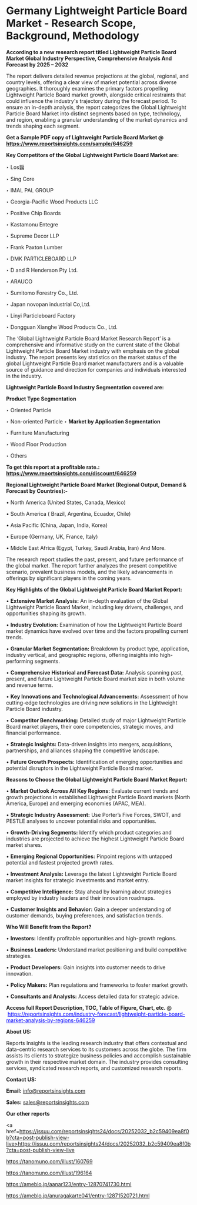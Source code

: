 # Germany Lightweight Particle Board Market - Research Scope, Background, Methodology

<strong>According to a new research report titled Lightweight Particle Board Market Global Industry Perspective, Comprehensive Analysis And Forecast by 2025 – 2032</strong>

The report delivers detailed revenue projections at the global, regional, and country levels, offering a clear view of market potential across diverse geographies. It thoroughly examines the primary factors propelling Lightweight Particle Board market growth, alongside critical restraints that could influence the industry's trajectory during the forecast period. To ensure an in-depth analysis, the report categorizes the Global Lightweight Particle Board Market into distinct segments based on type, technology, and region, enabling a granular understanding of the market dynamics and trends shaping each segment.

<strong>Get a Sample PDF copy of Lightweight Particle Board Market </strong><strong>@<a href=https://www.reportsinsights.com/sample/646259 style=color:#0000ff;> https://www.reportsinsights.com/sample/646259</a></strong></font>

<strong>Key Competitors of the Global Lightweight Particle Board Market are:</strong>

‣ Los醤

‣ Sing Core

‣ IMAL PAL GROUP

‣ Georgia-Pacific Wood Products LLC

‣ Positive Chip Boards

‣ Kastamonu Entegre

‣ Supreme Decor LLP

‣ Frank Paxton Lumber

‣ DMK PARTICLEBOARD LLP

‣ D and R Henderson Pty Ltd.

‣ ARAUCO

‣ Sumitomo Forestry Co., Ltd.

‣ Japan novopan industrial Co,Ltd.

‣ Linyi Particleboard Factory

‣ Dongguan Xianghe Wood Products Co., Ltd.

The ‘Global Lightweight Particle Board Market Research Report’ is a comprehensive and informative study on the current state of the Global Lightweight Particle Board Market industry with emphasis on the global industry. The report presents key statistics on the market status of the global Lightweight Particle Board market manufacturers and is a valuable source of guidance and direction for companies and individuals interested in the industry.

<strong>Lightweight Particle Board Industry Segmentation covered are:</strong>

<strong>Product Type Segmentation</strong>

‣ Oriented Particle

‣ Non-oriented Particle
‣ 
<strong>Market by Application Segmentation</strong>

‣ Furniture Manufacturing

‣ Wood Floor Production

‣ Others

<strong>To get this report at a profitable rate.: <a href=https://www.reportsinsights.com/discount/646259 style=color:#0000ff;>https://www.reportsinsights.com/discount/646259</a></strong></font>

<strong>Regional Lightweight Particle Board Market (Regional Output, Demand &amp; Forecast by Countries):-</strong>

• North America (United States, Canada, Mexico)

• South America ( Brazil, Argentina, Ecuador, Chile)

• Asia Pacific (China, Japan, India, Korea)

• Europe (Germany, UK, France, Italy)

• Middle East Africa (Egypt, Turkey, Saudi Arabia, Iran) And More.

The research report studies the past, present, and future performance of the global market. The report further analyzes the present competitive scenario, prevalent business models, and the likely advancements in offerings by significant players in the coming years.

<strong>Key Highlights of the Global Lightweight Particle Board Market Report:</strong>

• <strong>Extensive Market Analysis:</strong> An in-depth evaluation of the Global Lightweight Particle Board Market, including key drivers, challenges, and opportunities shaping its growth.

• <strong>Industry Evolution:</strong> Examination of how the Lightweight Particle Board market dynamics have evolved over time and the factors propelling current trends.

• <strong>Granular Market Segmentation:</strong> Breakdown by product type, application, industry vertical, and geographic regions, offering insights into high-performing segments.

• <strong>Comprehensive Historical and Forecast Data:</strong> Analysis spanning past, present, and future Lightweight Particle Board market size in both volume and revenue terms.

• <strong>Key Innovations and Technological Advancements:</strong> Assessment of how cutting-edge technologies are driving new solutions in the Lightweight Particle Board industry.

• <strong>Competitor Benchmarking:</strong> Detailed study of major Lightweight Particle Board market players, their core competencies, strategic moves, and financial performance.

• <strong>Strategic Insights:</strong> Data-driven insights into mergers, acquisitions, partnerships, and alliances shaping the competitive landscape.

• <strong>Future Growth Prospects:</strong> Identification of emerging opportunities and potential disruptors in the Lightweight Particle Board market.

<strong>Reasons to Choose the Global Lightweight Particle Board Market Report:</strong>

• <strong>Market Outlook Across All Key Regions:</strong> Evaluate current trends and growth projections in established Lightweight Particle Board markets (North America, Europe) and emerging economies (APAC, MEA).

• <strong>Strategic Industry Assessment:</strong> Use Porter’s Five Forces, SWOT, and PESTLE analyses to uncover potential risks and opportunities.

• <strong>Growth-Driving Segments:</strong> Identify which product categories and industries are projected to achieve the highest Lightweight Particle Board market shares.

• <strong>Emerging Regional Opportunities:</strong> Pinpoint regions with untapped potential and fastest projected growth rates.

• <strong>Investment Analysis:</strong> Leverage the latest Lightweight Particle Board market insights for strategic investments and market entry.

• <strong>Competitive Intelligence:</strong> Stay ahead by learning about strategies employed by industry leaders and their innovation roadmaps.

• <strong>Customer Insights and Behavior:</strong> Gain a deeper understanding of customer demands, buying preferences, and satisfaction trends.

<strong>Who Will Benefit from the Report?</strong>

• <strong>Investors:</strong> Identify profitable opportunities and high-growth regions.

• <strong>Business Leaders:</strong> Understand market positioning and build competitive strategies.

• <strong>Product Developers:</strong> Gain insights into customer needs to drive innovation.

• <strong>Policy Makers:</strong> Plan regulations and frameworks to foster market growth.

• <strong>Consultants and Analysts:</strong> Access detailed data for strategic advice.
</ul>
<strong>Access full Report Description, TOC, Table of Figure, Chart, etc. </strong>@  <a href=https://reportsinsights.com/industry-forecast/lightweight-particle-board-market-analysis-by-regions-646259 style=color:#0000ff;>https://reportsinsights.com/industry-forecast/lightweight-particle-board-market-analysis-by-regions-646259</a></font>

<strong><strong>About US</strong>:</strong>

Reports Insights is the leading research industry that offers contextual and data-centric research services to its customers across the globe. The firm assists its clients to strategize business policies and accomplish sustainable growth in their respective market domain. The industry provides consulting services, syndicated research reports, and customized research reports.

<strong>Contact US:</strong>

<p class=""""><b>Email:</b> <a href=mailto:info@reportsinsights.com>info@reportsinsights.com</a></p>
<p class=""""><b>Sales:</b> <a href=mailto:sales@reportsinsights.com>sales@reportsinsights.com</a></p>

<strong>Our other reports</strong>

<a href=https://issuu.com/reportsinsights24/docs/20252032_b2c59409ea8f0b?cta=post-publish-view-live>https://issuu.com/reportsinsights24/docs/20252032_b2c59409ea8f0b?cta=post-publish-view-live</a>

<a href=https://tanomuno.com/illust/160769>https://tanomuno.com/illust/160769</a>

<a href=https://tanomuno.com/illust/196164>https://tanomuno.com/illust/196164</a>

<a href=https://ameblo.jp/aanar123/entry-12870741730.html>https://ameblo.jp/aanar123/entry-12870741730.html</a>

<a href=https://ameblo.jp/anuragakarte041/entry-12871520721.html>https://ameblo.jp/anuragakarte041/entry-12871520721.html</a>
